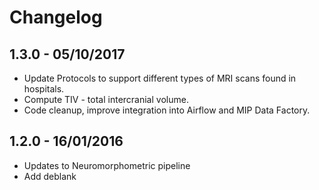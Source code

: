 

# Changelog

## 1.3.0 - 05/10/2017

* Update Protocols to support different types of MRI scans found in hospitals.
* Compute TIV - total intercranial volume.
* Code cleanup, improve integration into Airflow and MIP Data Factory.

## 1.2.0 - 16/01/2016

* Updates to Neuromorphometric pipeline
* Add deblank
